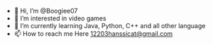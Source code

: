 - 👋 Hi, I’m @Boogiee07
- 👀 I’m interested in video games
- 🌱 I’m currently learning Java, Python, C++ and all other language
- 📫 How to reach me Here 12203hanssicat@gmail.com

<!---
Boogiee07/Boogiee07 is a ✨ special ✨ repository because its `README.md` (this file) appears on your GitHub profile.
You can click the Preview link to take a look at your changes.
--->

